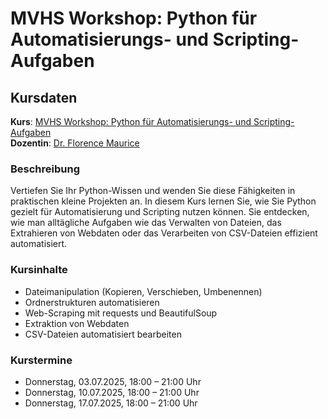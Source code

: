 # MVHS Workshop: Python für Automatisierungs- und Scripting-Aufgaben

## Kursdaten
**Kurs**: [MVHS Workshop: Python für Automatisierungs- und Scripting-Aufgaben](https://www.mvhs.de/kurse/online-programm/it-digitales/workshop-python-fuer-automatisierungs-und-scripting-aufgaben/online-kurs-460-C-U486390)  
**Dozentin**: [Dr. Florence Maurice](https://www.maurice-web.de/)

### Beschreibung
Vertiefen Sie Ihr Python-Wissen und
wenden Sie diese Fähigkeiten in
praktischen kleine Projekten an. In
diesem Kurs lernen Sie, wie Sie Python
gezielt für Automatisierung und Scripting
nutzen können. Sie entdecken, wie man
alltägliche Aufgaben wie das Verwalten
von Dateien, das Extrahieren von Webdaten
oder das Verarbeiten von CSV-Dateien
effizient automatisiert.

### Kursinhalte
* Dateimanipulation (Kopieren, Verschieben, Umbenennen)
* Ordnerstrukturen automatisieren
* Web-Scraping mit requests und BeautifulSoup
* Extraktion von Webdaten
* CSV-Dateien automatisiert bearbeiten

### Kurstermine
* Donnerstag, 03.07.2025, 18:00 – 21:00 Uhr
* Donnerstag, 10.07.2025, 18:00 – 21:00 Uhr
* Donnerstag, 17.07.2025, 18:00 – 21:00 Uhr
